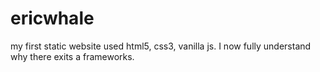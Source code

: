 # ericwhale
my first static website used html5, css3, vanilla js.
I now fully understand why there exits a frameworks.
